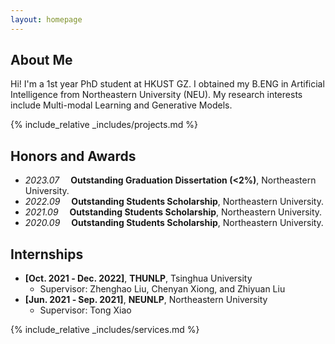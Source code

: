 ```yaml
---
layout: homepage
---
```


## About Me

Hi! I'm a 1st year PhD student at HKUST GZ.
I obtained my B.ENG in Artificial Intelligence from Northeastern University (NEU).
My research interests include Multi-modal Learning and Generative Models.


{% include_relative _includes/projects.md %}


## Honors and Awards

- *2023.07* &emsp;**Outstanding Graduation Dissertation (<2%)**, Northeastern University. 
- *2022.09* &emsp;**Outstanding Students Scholarship**, Northeastern University. 
- *2021.09* &emsp;**Outstanding Students Scholarship**, Northeastern University. 
- *2020.09* &emsp;**Outstanding Students Scholarship**, Northeastern University.


## Internships

- **[Oct. 2021 ‑ Dec. 2022]**, **THUNLP**, Tsinghua University
  - Supervisor: Zhenghao Liu, Chenyan Xiong, and Zhiyuan Liu
- **[Jun. 2021 ‑ Sep. 2021]**, **NEUNLP**, Northeastern University
  - Supervisor: Tong Xiao


{% include_relative _includes/services.md %}




<script type="text/javascript" id="clustrmaps" src="//clustrmaps.com/map_v2.js?d=Jd8OzMhdKMK1K5bnZn9Yn3pFyeY2ahWgCA6In0frwYc&cl=ffffff&w=a"></script>


